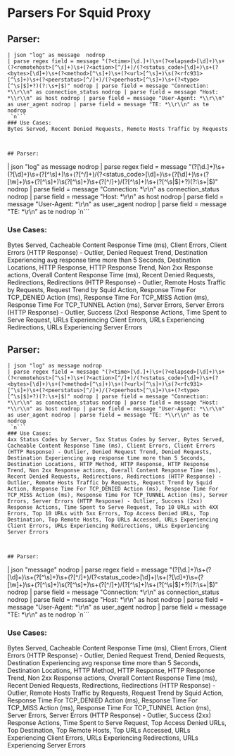 # Parsers For Squid Proxy

## Parser:
```
| json "log" as message  nodrop 
| parse regex field = message "(?<time>[\d.]+)\s+(?<elapsed>[\d]+)\s+(?<remotehost>[^\s]+)\s+(?<action>[^/]+)/(?<status_code>[\d]+)\s+(?<bytes>[\d]+)\s+(?<method>[^\s]+)\s+(?<url>[^\s]+)\s(?<rfc931>[^\s]+)\s+(?<peerstatus>[^/]+)/(?<peerhost>[^\s]+)\s+(?<type>[^\s|$]+?)(?:\s+|$)" nodrop | parse field = message "Connection: *\\r\\n" as connection_status nodrop | parse field = message "Host: *\\r\\n" as host nodrop | parse field = message "User-Agent: *\\r\\n" as user_agent nodrop | parse field = message "TE: *\\r\\n" as te nodrop
 `n```
### Use Cases:
Bytes Served, Recent Denied Requests, Remote Hosts Traffic by Requests



## Parser:
```
| json "log" as message nodrop 
| parse regex field = message "(?<time>[\d.]+)\s+(?<elapsed>[\d]+)\s+(?<remotehost>[^\s]+)\s+(?<action>[^/]+)/(?<status_code>[\d]+)\s+(?<bytes>[\d]+)\s+(?<method>[\w]+)\s+(?<url>[^\s]+)\s(?<rfc931>[^\s]+)\s+(?<peerstatus>[^/]+)/(?<peerhost>[^\s]+)\s+(?<type>[^\s|$]+?)(?:\s+|$)" nodrop | parse field = message "Connection: *\\r\\n" as connection_status nodrop | parse field = message "Host: *\\r\\n" as host nodrop | parse field = message "User-Agent: *\\r\\n" as user_agent nodrop | parse field = message "TE: *\\r\\n" as te nodrop
 `n```
### Use Cases:
Bytes Served, Cacheable Content Response Time (ms), Client Errors, Client Errors (HTTP Response) - Outlier, Denied Request Trend, Destination Experiencing avg response time more than 5 Seconds, Destination Locations, HTTP Response, HTTP Response Trend, Non 2xx Response actions, Overall Content Response Time (ms), Recent Denied Requests, Redirections, Redirections (HTTP Response) - Outlier, Remote Hosts Traffic by Requests, Request Trend by Squid Action, Response Time For TCP_DENIED Action (ms), Response Time For TCP_MISS Action (ms), Response Time For TCP_TUNNEL Action (ms), Server Errors, Server Errors (HTTP Response) - Outlier, Success (2xx) Response Actions, Time Spent to Serve Request, URLs Experiencing Client Errors, URLs Experiencing Redirections, URLs Experiencing Server Errors



## Parser:
```
| json "log" as message nodrop 
| parse regex field = message "(?<time>[\d.]+)\s+(?<elapsed>[\d]+)\s+(?<remotehost>[^\s]+)\s+(?<action>[^/]+)/(?<status_code>[\d]+)\s+(?<bytes>[\d]+)\s+(?<method>[^\s]+)\s+(?<url>[^\s]+)\s(?<rfc931>[^\s]+)\s+(?<peerstatus>[^/]+)/(?<peerhost>[^\s]+)\s+(?<type>[^\s|$]+?)(?:\s+|$)" nodrop | parse field = message "Connection: *\\r\\n" as connection_status nodrop | parse field = message "Host: *\\r\\n" as host nodrop | parse field = message "User-Agent: *\\r\\n" as user_agent nodrop | parse field = message "TE: *\\r\\n" as te nodrop
 `n```
### Use Cases:
4xx Status Codes by Server, 5xx Status Codes by Server, Bytes Served, Cacheable Content Response Time (ms), Client Errors, Client Errors (HTTP Response) - Outlier, Denied Request Trend, Denied Requests, Destination Experiencing avg response time more than 5 Seconds, Destination Locations, HTTP Method, HTTP Response, HTTP Response Trend, Non 2xx Response actions, Overall Content Response Time (ms), Recent Denied Requests, Redirections, Redirections (HTTP Response) - Outlier, Remote Hosts Traffic by Requests, Request Trend by Squid Action, Response Time For TCP_DENIED Action (ms), Response Time For TCP_MISS Action (ms), Response Time For TCP_TUNNEL Action (ms), Server Errors, Server Errors (HTTP Response) - Outlier, Success (2xx) Response Actions, Time Spent to Serve Request, Top 10 URLs with 4XX Errors, Top 10 URLs with 5xx Errors, Top Access Denied URLs, Top Destination, Top Remote Hosts, Top URLs Accessed, URLs Experiencing Client Errors, URLs Experiencing Redirections, URLs Experiencing Server Errors



## Parser:
```
| json "message" nodrop 
| parse regex field = message "(?<time>[\d.]+)\s+(?<elapsed>[\d]+)\s+(?<remotehost>[^\s]+)\s+(?<action>[^/]+)/(?<status_code>[\d]+)\s+(?<bytes>[\d]+)\s+(?<method>[\w]+)\s+(?<url>[^\s]+)\s(?<rfc931>[^\s]+)\s+(?<peerstatus>[^/]+)/(?<peerhost>[^\s]+)\s+(?<type>[^\s|$]+?)(?:\s+|$)" nodrop | parse field = message "Connection: *\\r\\n" as connection_status nodrop | parse field = message "Host: *\\r\\n" as host nodrop | parse field = message "User-Agent: *\\r\\n" as user_agent nodrop | parse field = message "TE: *\\r\\n" as te nodrop
 `n```
### Use Cases:
Bytes Served, Cacheable Content Response Time (ms), Client Errors, Client Errors (HTTP Response) - Outlier, Denied Request Trend, Denied Requests, Destination Experiencing avg response time more than 5 Seconds, Destination Locations, HTTP Method, HTTP Response, HTTP Response Trend, Non 2xx Response actions, Overall Content Response Time (ms), Recent Denied Requests, Redirections, Redirections (HTTP Response) - Outlier, Remote Hosts Traffic by Requests, Request Trend by Squid Action, Response Time For TCP_DENIED Action (ms), Response Time For TCP_MISS Action (ms), Response Time For TCP_TUNNEL Action (ms), Server Errors, Server Errors (HTTP Response) - Outlier, Success (2xx) Response Actions, Time Spent to Serve Request, Top Access Denied URLs, Top Destination, Top Remote Hosts, Top URLs Accessed, URLs Experiencing Client Errors, URLs Experiencing Redirections, URLs Experiencing Server Errors


